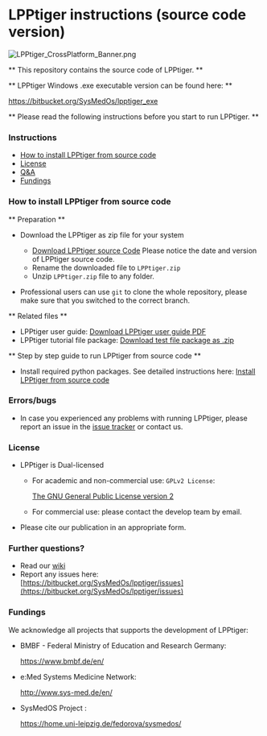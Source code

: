 # LPPtiger instructions (source code version) #

![LPPtiger_CrossPlatform_Banner.png](https://bitbucket.org/repo/b8ygkn/images/462710922-LPPtiger_CrossPlatform_Banner.png)

** This repository contains the source code of LPPtiger. **

** LPPtiger Windows .exe executable version can be found here: **

https://bitbucket.org/SysMedOs/lpptiger_exe




** Please read the following instructions before you start to run LPPtiger. **

### Instructions ###


* [How to install LPPtiger from source code](#markdown-header-how-to-install-lpptiger-from-source-code)
* [License](#markdown-header-license)
* [Q&A](#markdown-header-further-questions)
* [Fundings](#markdown-header-fundings)



### How to install LPPtiger from source code ###
** Preparation **

+ Download the LPPtiger as zip file for your system

    - [Download LPPtiger source Code](https://bitbucket.org/SysMedOs/lpptiger/downloads) Please notice the date and version of LPPtiger source code.
    - Rename the downloaded file to `LPPtiger.zip`
    - Unzip `LPPtiger.zip` file to any folder.

+ Professional users can use `git` to clone the whole repository, please make sure that you switched to the correct branch.

** Related files **

+ LPPtiger user guide: [Download LPPtiger user guide PDF](https://bitbucket.org/SysMedOs/lpptiger_exe/downloads/LPPtiger_User_Guide.pdf)
+ LPPtiger tutorial file package: [Download test file package as .zip](https://bitbucket.org/SysMedOs/lpptiger_exe/downloads/LPPtigerTutorial.zip)

** Step  by step guide to run LPPtiger from source code **

+ Install required python packages. See detailed instructions here: [Install LPPtiger from source code](https://bitbucket.org/SysMedOs/lpptiger/wiki/Install%20LPPtiger%20from%20source%20code)



### Errors/bugs ###
    
+ In case you experienced any problems with running LPPtiger, please report an issue in the [issue tracker](https://bitbucket.org/SysMedOs/lpptiger/issues) or contact us.

### License ###

+ LPPtiger is Dual-licensed
    * For academic and non-commercial use: `GPLv2 License`: 
    
        [The GNU General Public License version 2](https://www.gnu.org/licenses/old-licenses/gpl-2.0.en.html)

    * For commercial use: please contact the develop team by email.

+ Please cite our publication in an appropriate form. 

### Further questions? ###

* Read our [wiki](https://bitbucket.org/SysMedOs/lpptiger/wiki/Home)
* Report any issues here: [https://bitbucket.org/SysMedOs/lpptiger/issues](https://bitbucket.org/SysMedOs/lpptiger/issues)


### Fundings ###
We acknowledge all projects that supports the development of LPPtiger:

+ BMBF - Federal Ministry of Education and Research Germany:

    https://www.bmbf.de/en/

+ e:Med Systems Medicine Network:

    http://www.sys-med.de/en/

+ SysMedOS Project : 

    https://home.uni-leipzig.de/fedorova/sysmedos/